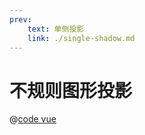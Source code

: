 ```yaml
---
prev: 
    text: 单侧投影
    link: ./single-shadow.md
---
```


# 不规则图形投影

<css-irregular-shadow :style="{ 'margin': '1rem auto' }"/>

@[code vue](../.vuepress/components/css-irregular-shadow.vue)